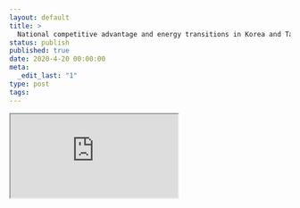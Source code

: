 ```yaml
---
layout: default
title: >
  National competitive advantage and energy transitions in Korea and Taiwan
status: publish
published: true
date: 2020-4-20 00:00:00
meta:
  _edit_last: "1"
type: post
tags:
---
```

<div  id="qrcode"></div>
<div>
<iframe src="https://researchers.mq.edu.au/en/publications/national-competitive-advantage-and-energy-transitions-in-korea-an">
</iframe>
</div>

<script type="text/javascript" src="/js/qr/qrcode.js"></script>
<script type="text/javascript">
new QRCode(document.getElementById("qrcode"), "https://researchers.mq.edu.au/en/publications/national-competitive-advantage-and-energy-transitions-in-korea-an");
</script>
        